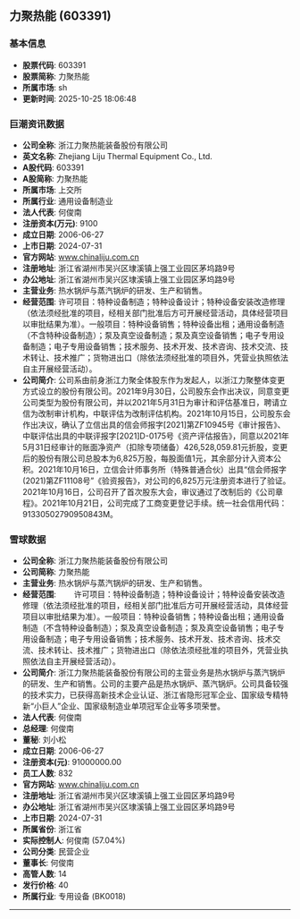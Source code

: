 ## 力聚热能 (603391)

### 基本信息

- **股票代码**: 603391
- **股票简称**: 力聚热能
- **所属市场**: sh
- **更新时间**: 2025-10-25 18:06:48

### 巨潮资讯数据

- **公司全称**: 浙江力聚热能装备股份有限公司
- **英文名称**: Zhejiang Liju Thermal Equipment Co., Ltd.
- **A股代码**: 603391
- **A股简称**: 力聚热能
- **所属市场**: 上交所
- **所属行业**: 通用设备制造业
- **法人代表**: 何俊南
- **注册资本(万元)**: 9100
- **成立日期**: 2006-06-27
- **上市日期**: 2024-07-31
- **官方网站**: www.chinaliju.com.cn
- **注册地址**: 浙江省湖州市吴兴区埭溪镇上强工业园区茅坞路9号
- **办公地址**: 浙江省湖州市吴兴区埭溪镇上强工业园区茅坞路9号
- **主营业务**: 热水锅炉与蒸汽锅炉的研发、生产和销售。
- **经营范围**: 许可项目：特种设备制造；特种设备设计；特种设备安装改造修理（依法须经批准的项目，经相关部门批准后方可开展经营活动，具体经营项目以审批结果为准）。一般项目：特种设备销售；特种设备出租；通用设备制造（不含特种设备制造）；泵及真空设备制造；泵及真空设备销售；电子专用设备制造；电子专用设备销售；技术服务、技术开发、技术咨询、技术交流、技术转让、技术推广；货物进出口（除依法须经批准的项目外，凭营业执照依法自主开展经营活动）。
- **公司简介**: 公司系由前身浙江力聚全体股东作为发起人，以浙江力聚整体变更方式设立的股份有限公司。2021年9月30日，公司股东会作出决议，同意变更公司类型为股份有限公司，并以2021年5月31日为审计和评估基准日，聘请立信为改制审计机构，中联评估为改制评估机构。2021年10月15日，公司股东会作出决议，确认了立信出具的信会师报字[2021]第ZF10945号《审计报告》、中联评估出具的中联评报字[2021]D-0175号《资产评估报告》，同意以2021年5月31日经审计的账面净资产（扣除专项储备）426,528,059.81元折股，变更后的股份有限公司总股本为6,825万股，每股面值1元，其余部分计入资本公积。2021年10月16日，立信会计师事务所（特殊普通合伙）出具“信会师报字(2021)第ZF11108号”《验资报告》，对公司的6,825万元注册资本进行了验证。2021年10月16日，公司召开了首次股东大会，审议通过了改制后的《公司章程》。2021年10月21日，公司完成了工商变更登记手续。统一社会信用代码：91330502790950843M。

### 雪球数据

- **公司全称**: 浙江力聚热能装备股份有限公司
- **公司简称**: 力聚热能
- **主营业务**: 热水锅炉与蒸汽锅炉的研发、生产和销售。
- **经营范围**: 　　许可项目：特种设备制造；特种设备设计；特种设备安装改造修理（依法须经批准的项目，经相关部门批准后方可开展经营活动，具体经营项目以审批结果为准）。一般项目：特种设备销售；特种设备出租；通用设备制造（不含特种设备制造）；泵及真空设备制造；泵及真空设备销售；电子专用设备制造；电子专用设备销售；技术服务、技术开发、技术咨询、技术交流、技术转让、技术推广；货物进出口（除依法须经批准的项目外，凭营业执照依法自主开展经营活动）。
- **公司简介**: 浙江力聚热能装备股份有限公司的主营业务是热水锅炉与蒸汽锅炉的研发、生产和销售。公司的主要产品是热水锅炉、蒸汽锅炉。公司具备较强的技术实力，已获得高新技术企业认证、浙江省隐形冠军企业、国家级专精特新“小巨人”企业、国家级制造业单项冠军企业等多项荣誉。
- **法人代表**: 何俊南
- **总经理**: 何俊南
- **董秘**: 刘小松
- **成立日期**: 2006-06-27
- **注册资本(元)**: 91000000.00
- **员工人数**: 832
- **官方网站**: www.chinaliju.com.cn
- **注册地址**: 浙江省湖州市吴兴区埭溪镇上强工业园区茅坞路9号
- **办公地址**: 浙江省湖州市吴兴区埭溪镇上强工业园区茅坞路9号
- **上市日期**: 2024-07-31
- **所属省份**: 浙江省
- **实际控制人**: 何俊南 (57.04%)
- **公司分类**: 民营企业
- **董事长**: 何俊南
- **高管人数**: 14
- **发行价格**: 40
- **所属行业**: 专用设备 (BK0018)

---